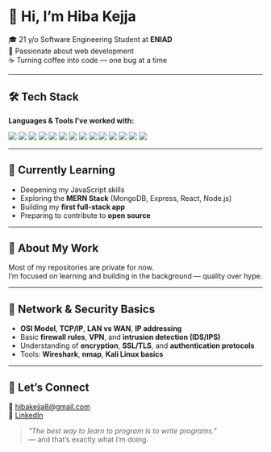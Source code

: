 # 👋 Hi, I’m Hiba Kejja

🎓 21 y/o Software Engineering Student at **ENIAD**  
🔧 Passionate about web development  
☕ Turning coffee into code — one bug at a time

---

## 🛠️ Tech Stack

**Languages & Tools I’ve worked with:**

<p align="left">
  <img src="https://img.shields.io/badge/C++-00599C?style=flat&logo=c%2B%2B&logoColor=white" />
  <img src="https://img.shields.io/badge/Java-ED8B00?style=flat&logo=java&logoColor=white" />
  <img src="https://img.shields.io/badge/Python-3776AB?style=flat&logo=python&logoColor=white" />
  <img src="https://img.shields.io/badge/PLSQL-F00000?style=flat&logo=oracle&logoColor=white" />
  <img src="https://img.shields.io/badge/MySQL-4479A1?style=flat&logo=mysql&logoColor=white" />
  <img src="https://img.shields.io/badge/PHP-777BB4?style=flat&logo=php&logoColor=white" />
  <img src="https://img.shields.io/badge/Laravel-FF2D20?style=flat&logo=laravel&logoColor=white" />
  <img src="https://img.shields.io/badge/HTML5-E34F26?style=flat&logo=html5&logoColor=white" />
  <img src="https://img.shields.io/badge/CSS3-1572B6?style=flat&logo=css3&logoColor=white" />
  <img src="https://img.shields.io/badge/JavaScript-F7DF1E?style=flat&logo=javascript&logoColor=black" />
  <img src="https://img.shields.io/badge/Tailwind_CSS-38B2AC?style=flat&logo=tailwind-css&logoColor=white" />
  <img src="https://img.shields.io/badge/React-20232A?style=flat&logo=react&logoColor=61DAFB" />
  <img src="https://img.shields.io/badge/Git-F05032?style=flat&logo=git&logoColor=white" />
  <img src="https://img.shields.io/badge/GitHub-181717?style=flat&logo=github&logoColor=white" />
</p>

---

## 🧠 Currently Learning

- Deepening my JavaScript skills  
- Exploring the **MERN Stack** (MongoDB, Express, React, Node.js)  
- Building my **first full-stack app**  
- Preparing to contribute to **open source**

---

## 🔐 About My Work

Most of my repositories are private for now.  
I’m focused on learning and building in the background — quality over hype.

---

## 📡 Network & Security Basics

- **OSI Model**, **TCP/IP**, **LAN vs WAN**, **IP addressing**
- Basic **firewall rules**, **VPN**, and **intrusion detection (IDS/IPS)**
- Understanding of **encryption**, **SSL/TLS**, and **authentication protocols**
- Tools: **Wireshark**, **nmap**, **Kali Linux basics**

---

## 🤝 Let’s Connect

📧 hibakejja8@gmail.com  
💼 [LinkedIn](https://www.linkedin.com/in/hiba-kejja-6b5137341/)

> _"The best way to learn to program is to write programs."_  
> — and that’s exactly what I’m doing.
